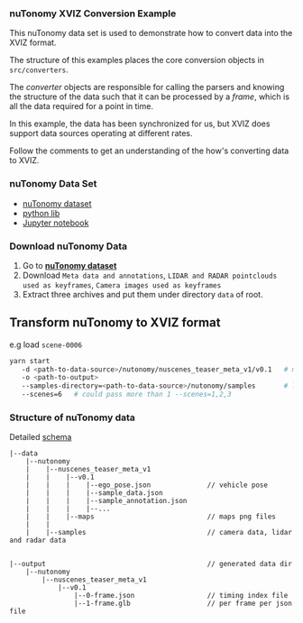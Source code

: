### nuTonomy XVIZ Conversion Example
This nuTonomy data set is used to demonstrate how to convert data into the XVIZ format.

The structure of this examples places the core conversion objects in `src/converters`.

The _converter_ objects are responsible for calling the parsers and knowing the structure of the
data such that it can be processed by a _frame_, which is all the data required for a point in time.

In this example, the data has been synchronized for us, but XVIZ does support data sources operating
at different rates.

Follow the comments to get an understanding of the how's converting data to XVIZ.

### nuTonomy Data Set
- [nuTonomy dataset](https://www.nuscenes.org/download)
- [python lib](https://github.com/nutonomy/nuscenes-devkit/tree/master/python-sdk)
- [Jupyter notebook](https://github.com/nutonomy/nuscenes-devkit/blob/master/python-sdk/tutorial.ipynb)

### Download nuTonomy Data
1. Go to **[nuTonomy dataset](https://www.nuscenes.org/download)**
2. Download `Meta data and annotations`, `LIDAR and RADAR pointclouds used as keyframes`,
   `Camera images used as keyframes`
3. Extract three archives and put them under directory `data` of root.

## Transform nuTonomy to XVIZ format

e.g load `scene-0006`

```bash
yarn start
   -d <path-to-data-source>/nutonomy/nuscenes_teaser_meta_v1/v0.1   # metadata and annotation directory
   -o <path-to-output>
   --samples-directory=<path-to-data-source>/nutonomy/samples       # lidar, radar, camera data directory
   --scenes=6   # could pass more than 1 --scenes=1,2,3
```

### Structure of nuTonomy data
Detailed [schema](https://github.com/nutonomy/nuscenes-devkit/blob/master/schema.md)

```
|--data
    |--nutonomy
    |    |--nuscenes_teaser_meta_v1
    |    |    |--v0.1
    |    |    |    |--ego_pose.json              // vehicle pose
    |    |    |    |--sample_data.json
    |    |    |    |--sample_annotation.json
    |    |    |    |--...
    |    |    |--maps                            // maps png files
    |    |
    |    |--samples                              // camera data, lidar and radar data


|--output                                        // generated data dir
    |--nutonomy
        |--nuscenes_teaser_meta_v1
            |--v0.1
                |--0-frame.json                  // timing index file
                |--1-frame.glb                   // per frame per json file
```
